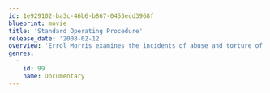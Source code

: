 ```yaml
---
id: 1e929102-ba3c-46b6-b867-0453ecd3968f
blueprint: movie
title: 'Standard Operating Procedure'
release_date: '2008-02-12'
overview: 'Errol Morris examines the incidents of abuse and torture of suspected terrorists at the hands of U.S. forces at the Abu Ghraib prison.'
genres:
  -
    id: 99
    name: Documentary
---
```

